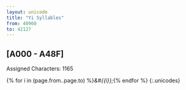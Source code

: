 ```yaml
---
layout: unicode
title: "Yi Syllables"
from: 40960
to: 42127
---
```


## 	[A000 - A48F]

Assigned Characters: 1165

{% for i in (page.from..page.to) %}<i>&#{{i}};</i>{% endfor %}
{:.unicodes}
